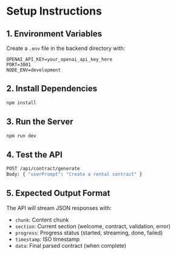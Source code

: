 # Setup Instructions

## 1. Environment Variables
Create a `.env` file in the backend directory with:
```
OPENAI_API_KEY=your_openai_api_key_here
PORT=3001
NODE_ENV=development
```

## 2. Install Dependencies
```bash
npm install
```

## 3. Run the Server
```bash
npm run dev
```

## 4. Test the API
```bash
POST /api/contract/generate
Body: { "userPrompt": "Create a rental contract" }
```

## 5. Expected Output Format
The API will stream JSON responses with:
- `chunk`: Content chunk
- `section`: Current section (welcome, contract, validation, error)
- `progress`: Progress status (started, streaming, done, failed)
- `timestamp`: ISO timestamp
- `data`: Final parsed contract (when complete) 